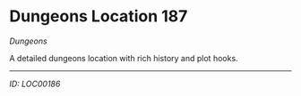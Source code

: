 # Dungeons Location 187

*Dungeons*

A detailed dungeons location with rich history and plot hooks.

---
*ID: LOC00186*